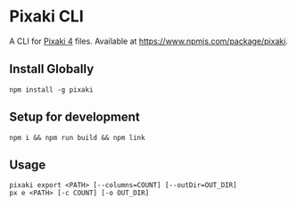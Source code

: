 # Pixaki CLI

A CLI for [Pixaki 4](https://pixaki.com/) files. Available at https://www.npmjs.com/package/pixaki.

## Install Globally

```
npm install -g pixaki
```

## Setup for development

```
npm i && npm run build && npm link
```

## Usage

```
pixaki export <PATH> [--columns=COUNT] [--outDir=OUT_DIR]
px e <PATH> [-c COUNT] [-o OUT_DIR]
```

